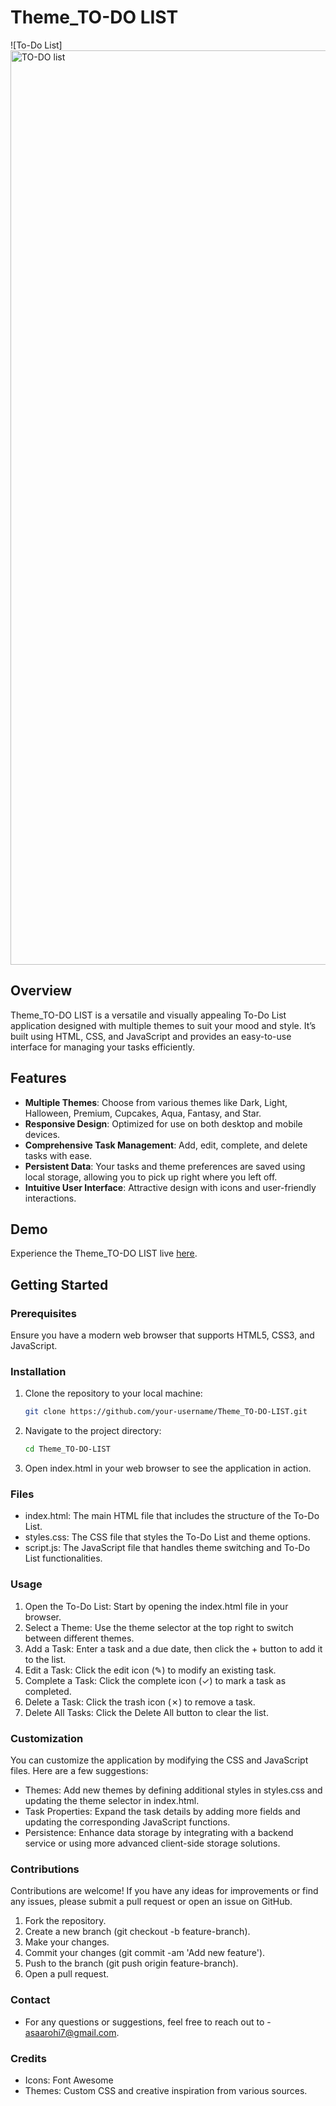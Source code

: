 # Theme_TO-DO LIST

![To-Do List][<img width="1463" alt="TO-DO list" src="https://github.com/Aarohias/Theme_TO-DO-LIST/assets/86887428/60269322-1f0c-4168-9cc9-ad10283d98d2">](https://github.com/Aarohias/Theme_TO-DO-LIST/blob/main/screenshot.png)

## Overview
Theme_TO-DO LIST is a versatile and visually appealing To-Do List application designed with multiple themes to suit your mood and style. It’s built using HTML, CSS, and JavaScript and provides an easy-to-use interface for managing your tasks efficiently.

## Features

- **Multiple Themes**: Choose from various themes like Dark, Light, Halloween, Premium, Cupcakes, Aqua, Fantasy, and Star.
- **Responsive Design**: Optimized for use on both desktop and mobile devices.
- **Comprehensive Task Management**: Add, edit, complete, and delete tasks with ease.
- **Persistent Data**: Your tasks and theme preferences are saved using local storage, allowing you to pick up right where you left off.
- **Intuitive User Interface**: Attractive design with icons and user-friendly interactions.

## Demo
Experience the Theme_TO-DO LIST live [here]([https://example.com/todo-demo](https://aarohias.github.io/Theme_TO-DO-LIST/)).

## Getting Started

### Prerequisites
Ensure you have a modern web browser that supports HTML5, CSS3, and JavaScript.

### Installation
1. Clone the repository to your local machine:
   ```bash
   git clone https://github.com/your-username/Theme_TO-DO-LIST.git
2. Navigate to the project directory:
   ```bash
   cd Theme_TO-DO-LIST

3. Open index.html in your web browser to see    the application in action.

### Files
- index.html: The main HTML file that includes the structure of the To-Do List.
- styles.css: The CSS file that styles the To-Do List and theme options.
- script.js: The JavaScript file that handles theme switching and To-Do List functionalities.

### Usage
1. Open the To-Do List: Start by opening the index.html file in your browser.
2. Select a Theme: Use the theme selector at the top right to switch between different themes.
3. Add a Task: Enter a task and a due date, then click the + button to add it to the list.
4. Edit a Task: Click the edit icon (✎) to modify an existing task.
5. Complete a Task: Click the complete icon (✓) to mark a task as completed.
6. Delete a Task: Click the trash icon (✗) to remove a task.
7. Delete All Tasks: Click the Delete All button to clear the list.

### Customization
You can customize the application by modifying the CSS and JavaScript files. Here are a few suggestions:

- Themes: Add new themes by defining additional styles in styles.css and updating the theme selector in index.html.
- Task Properties: Expand the task details by adding more fields and updating the corresponding JavaScript functions.
- Persistence: Enhance data storage by integrating with a backend service or using more advanced client-side storage solutions.

### Contributions
Contributions are welcome! If you have any ideas for improvements or find any issues, please submit a pull request or open an issue on GitHub.

1. Fork the repository.
2. Create a new branch (git checkout -b feature-branch).
3. Make your changes.
4. Commit your changes (git commit -am 'Add new feature').
5. Push to the branch (git push origin feature-branch).
6. Open a pull request.

### Contact
- For any questions or suggestions, feel free to reach out to - asaarohi7@gmail.com.

### Credits
- Icons: Font Awesome
- Themes: Custom CSS and creative inspiration from various sources.

